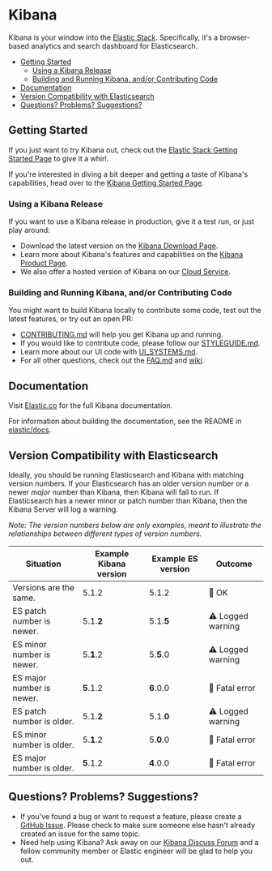 # Kibana

Kibana is your window into the [Elastic Stack](https://www.elastic.co/products). Specifically, it's a browser-based analytics and search dashboard for Elasticsearch.

- [Getting Started](#getting-started)
  - [Using a Kibana Release](#using-a-kibana-release)
  - [Building and Running Kibana, and/or Contributing Code](#building-and-running-kibana-andor-contributing-code)
- [Documentation](#documentation)
- [Version Compatibility with Elasticsearch](#version-compatibility-with-elasticsearch)
- [Questions? Problems? Suggestions?](#questions-problems-suggestions)

## Getting Started

If you just want to try Kibana out, check out the [Elastic Stack Getting Started Page](https://www.elastic.co/start) to give it a whirl.

If you're interested in diving a bit deeper and getting a taste of Kibana's capabilities, head over to the [Kibana Getting Started Page](https://www.elastic.co/guide/en/kibana/current/getting-started.html).

### Using a Kibana Release

If you want to use a Kibana release in production, give it a test run, or just play around:

- Download the latest version on the [Kibana Download Page](https://www.elastic.co/downloads/kibana).
- Learn more about Kibana's features and capabilities on the
[Kibana Product Page](https://www.elastic.co/products/kibana).
- We also offer a hosted version of Kibana on our
[Cloud Service](https://www.elastic.co/cloud/as-a-service).

### Building and Running Kibana, and/or Contributing Code

You might want to build Kibana locally to contribute some code, test out the latest features, or try
out an open PR:

- [CONTRIBUTING.md](CONTRIBUTING.md) will help you get Kibana up and running.
- If you would like to contribute code, please follow our [STYLEGUIDE.md](STYLEGUIDE.md).
- Learn more about our UI code with [UI_SYSTEMS.md](src/legacy/ui/public/UI_SYSTEMS.md).
- For all other questions, check out the [FAQ.md](FAQ.md) and
[wiki](https://github.com/elastic/kibana/wiki).

## Documentation

Visit [Elastic.co](http://www.elastic.co/guide/en/kibana/current/index.html) for the full Kibana documentation.

For information about building the documentation, see the README in [elastic/docs](https://github.com/elastic/docs).

## Version Compatibility with Elasticsearch

Ideally, you should be running Elasticsearch and Kibana with matching version numbers. If your Elasticsearch has an older version number or a newer _major_ number than Kibana, then Kibana will fail to run. If Elasticsearch has a newer minor or patch number than Kibana, then the Kibana Server will log a warning.

_Note: The version numbers below are only examples, meant to illustrate the relationships between different types of version numbers._

| Situation                 | Example Kibana version     | Example ES version | Outcome |
| ------------------------- | -------------------------- |------------------- | ------- |
| Versions are the same.    | 5.1.2                      | 5.1.2              | 💚 OK      |
| ES patch number is newer. | 5.1.__2__                  | 5.1.__5__          | ⚠️ Logged warning      |
| ES minor number is newer. | 5.__1__.2                  | 5.__5__.0          | ⚠️ Logged warning      |
| ES major number is newer. | __5__.1.2                  | __6__.0.0          | 🚫 Fatal error      |
| ES patch number is older. | 5.1.__2__                  | 5.1.__0__          | ⚠️ Logged warning      |
| ES minor number is older. | 5.__1__.2                  | 5.__0__.0          | 🚫 Fatal error      |
| ES major number is older. | __5__.1.2                  | __4__.0.0          | 🚫 Fatal error      |

## Questions? Problems? Suggestions?

- If you've found a bug or want to request a feature, please create a [GitHub Issue](https://github.com/elastic/kibana/issues/new/choose).
  Please check to make sure someone else hasn't already created an issue for the same topic.
- Need help using Kibana? Ask away on our [Kibana Discuss Forum](https://discuss.elastic.co/c/kibana) and a fellow community member or
Elastic engineer will be glad to help you out.
